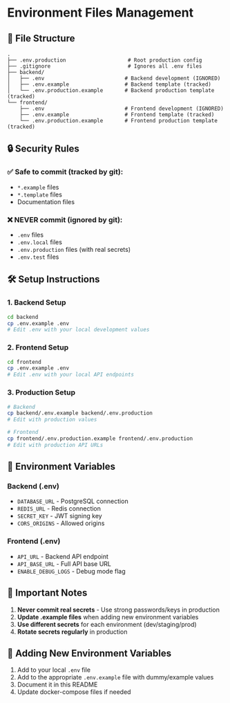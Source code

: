 # Environment Files Management

## 📁 File Structure
```
.
├── .env.production                    # Root production config
├── .gitignore                         # Ignores all .env files
├── backend/
│   ├── .env                          # Backend development (IGNORED)
│   ├── .env.example                  # Backend template (tracked)
│   └── .env.production.example       # Backend production template (tracked)
└── frontend/
    ├── .env                          # Frontend development (IGNORED)
    ├── .env.example                  # Frontend template (tracked)  
    └── .env.production.example       # Frontend production template (tracked)
```

## 🔒 Security Rules

### ✅ Safe to commit (tracked by git):
- `*.example` files
- `*.template` files  
- Documentation files

### ❌ NEVER commit (ignored by git):
- `.env` files
- `.env.local` files
- `.env.production` files (with real secrets)
- `.env.test` files

## 🛠️ Setup Instructions

### 1. Backend Setup
```bash
cd backend
cp .env.example .env
# Edit .env with your local development values
```

### 2. Frontend Setup  
```bash
cd frontend
cp .env.example .env
# Edit .env with your local API endpoints
```

### 3. Production Setup
```bash
# Backend
cp backend/.env.example backend/.env.production
# Edit with production values

# Frontend  
cp frontend/.env.production.example frontend/.env.production
# Edit with production API URLs
```

## 📝 Environment Variables

### Backend (.env)
- `DATABASE_URL` - PostgreSQL connection
- `REDIS_URL` - Redis connection  
- `SECRET_KEY` - JWT signing key
- `CORS_ORIGINS` - Allowed origins

### Frontend (.env)
- `API_URL` - Backend API endpoint
- `API_BASE_URL` - Full API base URL
- `ENABLE_DEBUG_LOGS` - Debug mode flag

## 🚨 Important Notes

1. **Never commit real secrets** - Use strong passwords/keys in production
2. **Update .example files** when adding new environment variables
3. **Use different secrets** for each environment (dev/staging/prod)
4. **Rotate secrets regularly** in production

## 🔄 Adding New Environment Variables

1. Add to your local `.env` file
2. Add to the appropriate `.env.example` file with dummy/example values
3. Document it in this README
4. Update docker-compose files if needed